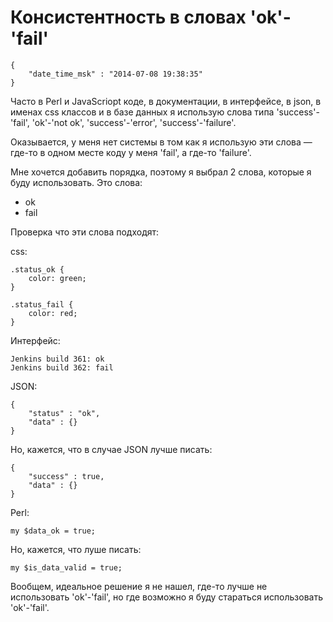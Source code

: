 # Консистентность в словах 'ok'-'fail'

```
{
    "date_time_msk" : "2014-07-08 19:38:35"
}
```

Часто в Perl и JavaScriopt коде, в документации, в интерфейсе, в json,
в именах css классов и в базе данных я использую слова типа 'success'-'fail',
'ok'-'not ok', 'success'-'error', 'success'-'failure'.

Оказывается, у меня нет системы в том как я использую эти слова — где-то
в одном месте коду у меня 'fail', а где-то 'failure'.

Мне хочется добавить порядка, поэтому я выбрал 2 слова, которые я буду
использовать. Это слова:

 * ok
 * fail

Проверка что эти слова подходят:

css:

    .status_ok {
        color: green;
    }

    .status_fail {
        color: red;
    }

Интерфейс:

    Jenkins build 361: ok
    Jenkins build 362: fail

JSON:

    {
        "status" : "ok",
        "data" : {}
    }

Но, кажется, что в случае JSON лучше писать:

    {
        "success" : true,
        "data" : {}
    }

Perl:

    my $data_ok = true;

Но, кажется, что луше писать:

    my $is_data_valid = true;

Вообщем, идеальное решение я не нашел, где-то лучше не использовать
'ok'-'fail', но где возможно я буду стараться использовать 'ok'-'fail'.
